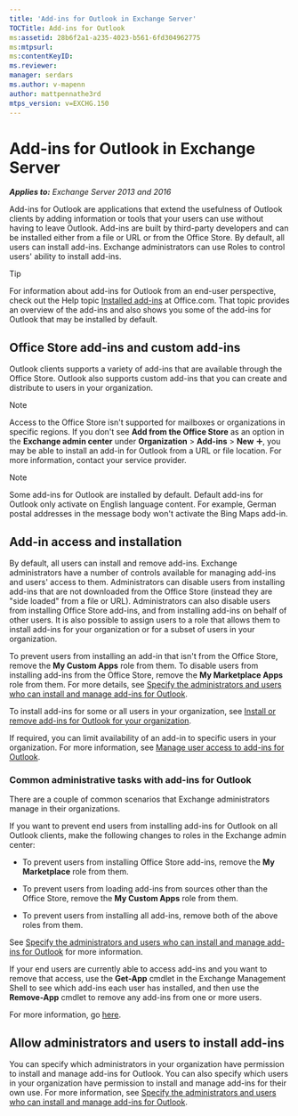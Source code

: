 ```yaml
---
title: 'Add-ins for Outlook in Exchange Server'
TOCTitle: Add-ins for Outlook
ms:assetid: 28b6f2a1-a235-4023-b561-6fd304962775
ms:mtpsurl:
ms:contentKeyID:
ms.reviewer: 
manager: serdars
ms.author: v-mapenn
author: mattpennathe3rd
mtps_version: v=EXCHG.150
---
```


# Add-ins for Outlook in Exchange Server

_**Applies to:** Exchange Server 2013 and 2016_

Add-ins for Outlook are applications that extend the usefulness of Outlook clients by adding information or tools that your users can use without having to leave Outlook. Add-ins are built by third-party developers and can be installed either from a file or URL or from the Office Store. By default, all users can install add-ins. Exchange administrators can use Roles to control users' ability to install add-ins.

> [!TIP]
> For information about add-ins for Outlook from an end-user perspective, check out the Help topic [Installed add-ins](https://go.microsoft.com/fwlink/p/?LinkId=282387) at Office.com. That topic provides an overview of the add-ins and also shows you some of the add-ins for Outlook that may be installed by default.

## Office Store add-ins and custom add-ins

Outlook clients supports a variety of add-ins that are available through the Office Store. Outlook also supports custom add-ins that you can create and distribute to users in your organization.

> [!NOTE]
> Access to the Office Store isn't supported for mailboxes or organizations in specific regions. If you don't see **Add from the Office Store** as an option in the **Exchange admin center** under **Organization** \> **Add-ins** \> **New** ![Add Icon](../ExchangeOnline/media/ITPro_EAC_AddIcon.gif), you may be able to install an add-in for Outlook from a URL or file location. For more information, contact your service provider.

> [!NOTE]
> Some add-ins for Outlook are installed by default. Default add-ins for Outlook only activate on English language content. For example, German postal addresses in the message body won't activate the Bing Maps add-in.

## Add-in access and installation

By default, all users can install and remove add-ins. Exchange administrators have a number of controls available for managing add-ins and users' access to them. Administrators can disable users from installing add-ins that are not downloaded from the Office Store (instead they are "side loaded" from a file or URL). Administrators can also disable users from installing Office Store add-ins, and from installing add-ins on behalf of other users. It is also possible to assign users to a role that allows them to install add-ins for your organization or for a subset of users in your organization.

To prevent users from installing an add-in that isn't from the Office Store, remove the **My Custom Apps** role from them. To disable users from installing add-ins from the Office Store, remove the **My Marketplace Apps** role from them. For more details, see [Specify the administrators and users who can install and manage add-ins for Outlook](specify-who-can-install-and-manage-add-ins-2013-help.md).

To install add-ins for some or all users in your organization, see [Install or remove add-ins for Outlook for your organization](install-or-remove-outlook-add-ins-2013-help.md).

If required, you can limit availability of an add-in to specific users in your organization. For more information, see [Manage user access to add-ins for Outlook](manage-user-access-to-add-ins-2013-help.md).

### Common administrative tasks with add-ins for Outlook

There are a couple of common scenarios that Exchange administrators manage in their organizations.

If you want to prevent end users from installing add-ins for Outlook on all Outlook clients, make the following changes to roles in the Exchange admin center:

- To prevent users from installing Office Store add-ins, remove the **My Marketplace** role from them.

- To prevent users from loading add-ins from sources other than the Office Store, remove the **My Custom Apps** role from them.

- To prevent users from installing all add-ins, remove both of the above roles from them.

See [Specify the administrators and users who can install and manage add-ins for Outlook](specify-who-can-install-and-manage-add-ins-2013-help.md) for more information.

If your end users are currently able to access add-ins and you want to remove that access, use the **Get-App** cmdlet in the Exchange Management Shell to see which add-ins each user has installed, and then use the **Remove-App** cmdlet to remove any add-ins from one or more users.

For more information, go [here](https://go.microsoft.com/fwlink/p/?linkid=844721).

## Allow administrators and users to install add-ins

You can specify which administrators in your organization have permission to install and manage add-ins for Outlook. You can also specify which users in your organization have permission to install and manage add-ins for their own use. For more information, see [Specify the administrators and users who can install and manage add-ins for Outlook](specify-who-can-install-and-manage-add-ins-2013-help.md).
